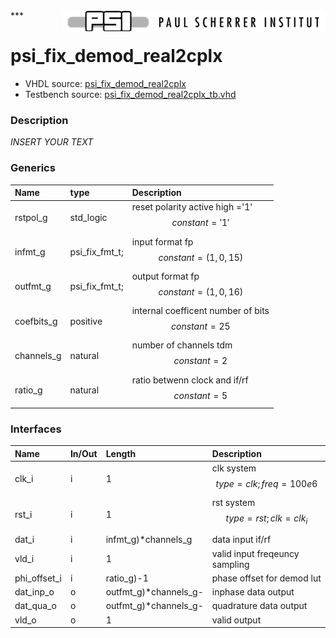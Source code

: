 <img align="right" src="../doc/psi_logo.png">
***

# psi_fix_demod_real2cplx
 - VHDL source: [psi_fix_demod_real2cplx](../hdl/psi_fix_demod_real2cplx.vhd)
 - Testbench source: [psi_fix_demod_real2cplx_tb.vhd](../testbench/psi_fix_demod_real2cplx_tb.vhd)

### Description
*INSERT YOUR TEXT*

### Generics
| Name       | type           | Description                                          |
|:-----------|:---------------|:-----------------------------------------------------|
| rstpol_g   | std_logic      | reset polarity active high ='1' $$ constant = '1' $$ |
| infmt_g    | psi_fix_fmt_t; | input format fp $$ constant=(1,0,15) $$              |
| outfmt_g   | psi_fix_fmt_t; | output format fp $$ constant=(1,0,16) $$             |
| coefbits_g | positive       | internal coefficent number of bits $$ constant=25 $$ |
| channels_g | natural        | number of channels tdm $$ constant=2 $$              |
| ratio_g    | natural        | ratio betwenn clock and if/rf $$ constant=5 $$       |

### Interfaces
| Name         | In/Out   | Length                | Description                           |
|:-------------|:---------|:----------------------|:--------------------------------------|
| clk_i        | i        | 1                     | clk system $$ type=clk; freq=100e6 $$ |
| rst_i        | i        | 1                     | rst system $$ type=rst; clk=clk_i $$  |
| dat_i        | i        | infmt_g)*channels_g   | data input if/rf                      |
| vld_i        | i        | 1                     | valid input freqeuncy sampling        |
| phi_offset_i | i        | ratio_g)-1            | phase offset for demod lut            |
| dat_inp_o    | o        | outfmt_g)*channels_g- | inphase data output                   |
| dat_qua_o    | o        | outfmt_g)*channels_g- | quadrature data output                |
| vld_o        | o        | 1                     | valid output                          |